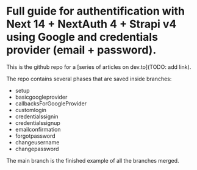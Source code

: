# Full guide for authentification with Next 14 + NextAuth 4 + Strapi v4 using Google and credentials provider (email + password).

This is the github repo for a [series of articles on dev.to](TODO: add link).

The repo contains several phases that are saved inside branches:

- setup
- basicgoogleprovider
- callbacksForGoogleProvider
- customlogin
- credentialssignin
- credentialssignup
- emailconfirmation
- forgotpassword
- changeusername
- changepassword

The main branch is the finished example of all the branches merged.
